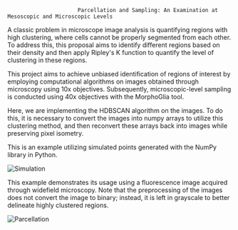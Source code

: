                           Parcellation and Sampling: An Examination at Mesoscopic and Microscopic Levels


A classic problem in microscope image analysis is quantifying regions with high clustering, where cells cannot be properly segmented from each other. To address this, this proposal aims to identify different regions based on their density and then apply Ripley's K function to quantify the level of clustering in these regions.

This project aims to achieve unbiased identification of regions of interest by employing computational algorithms on images obtained through microscopy using 10x objectives. Subsequently, microscopic-level sampling is conducted using 40x objectives with the MorphoGlia tool.

Here, we are implementing the HDBSCAN algorithm on the images. To do this, it is necessary to convert the images into numpy arrays to utilize this clustering method, and then reconvert these arrays back into images while preserving pixel isometry.

This is an example utilizing simulated points generated with the NumPy library in Python.



![Simulation](https://github.com/Maya-Arteaga/Parcellation/assets/70504322/d0dc7ff9-bcda-4cf6-8822-9abf39ba6d32)





This example demonstrates its usage using a fluorescence image acquired through widefield microscopy. Note that the preprocessing of the images does not convert the image to binary; instead, it is left in grayscale to better delineate highly clustered regions.

![Parcellation](https://github.com/Maya-Arteaga/Parcellation/assets/70504322/23aedb26-2d8b-4fb0-865c-f52e34be6c98)
